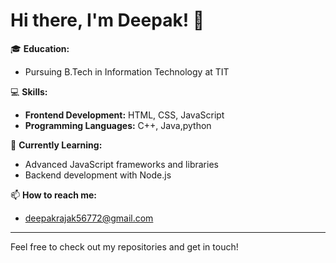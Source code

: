 # Hi there, I'm Deepak! 👋

🎓 **Education:**
- Pursuing B.Tech in Information Technology at TIT

💻 **Skills:**
- **Frontend Development:** HTML, CSS, JavaScript
- **Programming Languages:** C++, Java,python 

🌱 **Currently Learning:**
- Advanced JavaScript frameworks and libraries
- Backend development with Node.js


📫 **How to reach me:**
- deepakrajak56772@gmail.com

---

Feel free to check out my repositories and get in touch!

<!--
**deepak/deepak** is a ✨ special ✨ repository because its `README.md` (this file) appears on your GitHub profile.
-->
